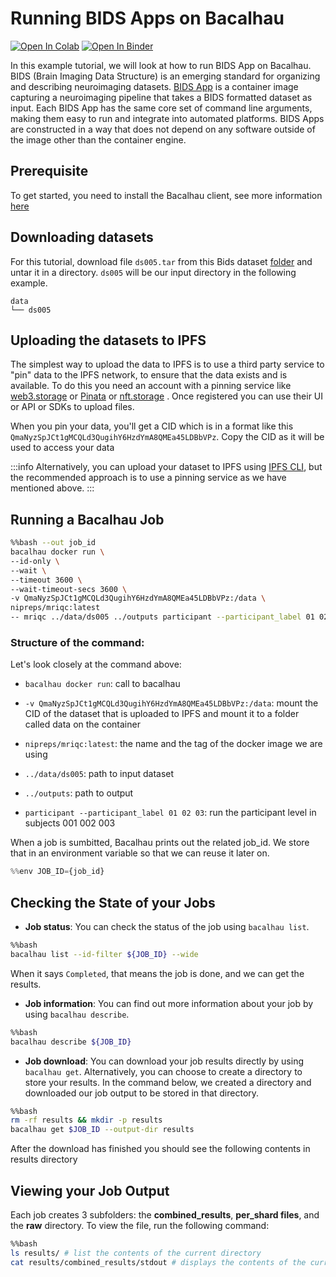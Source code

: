 # Running BIDS Apps on Bacalhau

[![Open In Colab](https://colab.research.google.com/assets/colab-badge.svg)](https://colab.research.google.com/github/bacalhau-project/examples/blob/main/miscellaneous/BIDS/index.ipynb)
[![Open In Binder](https://mybinder.org/badge.svg)](https://mybinder.org/v2/gh/bacalhau-project/examples/HEAD?labpath=miscellaneous/BIDS/index.ipynb)

In this example tutorial, we will look at how to run BIDS App on Bacalhau. BIDS (Brain Imaging Data Structure) is an emerging standard for organizing and describing neuroimaging datasets.  [BIDS App](https://bids-apps.neuroimaging.io/about/) is a container image capturing a neuroimaging pipeline that takes a BIDS formatted dataset as input. Each BIDS App has the same core set of command line arguments, making them easy to run and integrate into automated platforms. BIDS Apps are constructed in a way that does not depend on any software outside of the image other than the container engine.

## Prerequisite

To get started, you need to install the Bacalhau client, see more information [here](https://docs.bacalhau.org/getting-started/installation)

## Downloading datasets

For this tutorial, download file `ds005.tar` from this Bids dataset [folder](https://drive.google.com/drive/folders/0B2JWN60ZLkgkMGlUY3B4MXZIZW8?resourcekey=0-EYVSOlRbxeFKO8NpjWWM3w) and untar it in a directory. `ds005` will be our input directory in the following example.


```
data
└── ds005
```


## Uploading the datasets to IPFS

The simplest way to upload the data to IPFS is to use a third party service to "pin" data to the IPFS network, to ensure that the data exists and is available. To do this you need an account with a pinning service like [web3.storage](https://web3.storage/docs/how-tos/pinning-services-api/) or [Pinata](https://app.pinata.cloud/pinmanager) or [nft.storage](https://nft.storage/docs/how-to/nftup/) . Once registered you can use their UI or API or SDKs to upload files.

When you pin your data, you'll get a CID which is in a format like this `QmaNyzSpJCt1gMCQLd3QugihY6HzdYmA8QMEa45LDBbVPz`. Copy the CID as it will be used to access your data


:::info
Alternatively, you can upload your dataset to IPFS using [IPFS CLI](https://docs.ipfs.tech/install/command-line/#official-distributions), but the recommended approach is to use a pinning service as we have mentioned above.
:::

## Running a Bacalhau Job


```bash
%%bash --out job_id
bacalhau docker run \
--id-only \ 
--wait \
--timeout 3600 \
--wait-timeout-secs 3600 \
-v QmaNyzSpJCt1gMCQLd3QugihY6HzdYmA8QMEa45LDBbVPz:/data \
nipreps/mriqc:latest 
-- mriqc ../data/ds005 ../outputs participant --participant_label 01 02 03
```

### Structure of the command:

Let's look closely at the command above:

* `bacalhau docker run`: call to bacalhau 
  
* `-v QmaNyzSpJCt1gMCQLd3QugihY6HzdYmA8QMEa45LDBbVPz:/data`: mount the CID of the dataset that is uploaded to IPFS and mount it to a folder called data on the container

* `nipreps/mriqc:latest`: the name and the tag of the docker image we are using

* `../data/ds005`: path to input dataset

* `../outputs`: path to output

* `participant --participant_label 01 02 03`: run the participant level in subjects 001 002 003


When a job is sumbitted, Bacalhau prints out the related job_id. We store that in an environment variable so that we can reuse it later on.


```python
%%env JOB_ID={job_id}
```

## Checking the State of your Jobs

- **Job status**: You can check the status of the job using `bacalhau list`. 



```bash
%%bash
bacalhau list --id-filter ${JOB_ID} --wide
```

When it says `Completed`, that means the job is done, and we can get the results.

- **Job information**: You can find out more information about your job by using `bacalhau describe`.


```bash
%%bash
bacalhau describe ${JOB_ID}
```

- **Job download**: You can download your job results directly by using `bacalhau get`. Alternatively, you can choose to create a directory to store your results. In the command below, we created a directory and downloaded our job output to be stored in that directory.


```bash
%%bash
rm -rf results && mkdir -p results
bacalhau get $JOB_ID --output-dir results
```

After the download has finished you should see the following contents in results directory

## Viewing your Job Output

Each job creates 3 subfolders: the **combined_results**, **per_shard files**, and the **raw** directory. To view the file, run the following command:


```bash
%%bash
ls results/ # list the contents of the current directory 
cat results/combined_results/stdout # displays the contents of the current directory 
```

